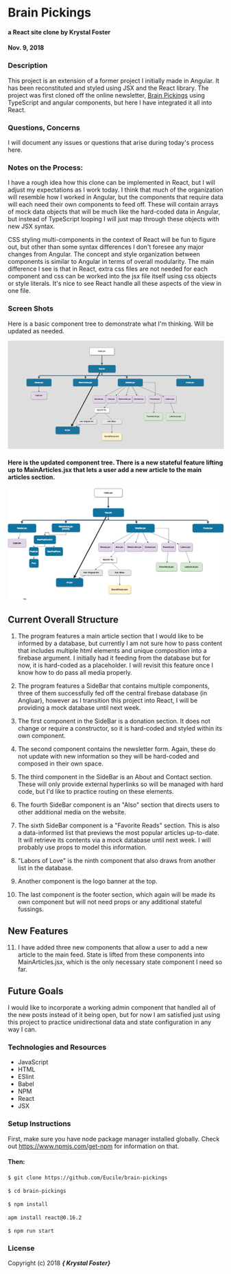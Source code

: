 # Brain Pickings

#### a React site clone by Krystal Foster
#### Nov. 9, 2018

### Description

This project is an extension of a former project I initially made in Angular. It has been reconstituted and styled using JSX and the React library. The project was first cloned off the online newsletter, [Brain Pickings](https://www.brainpickings.org/) using TypeScript and angular components, but here I have integrated it all into React.

### Questions, Concerns

  I will document any issues or questions that arise during today's process here.
  
### Notes on the Process:

  I have a rough idea how this clone can be implemented in React, but I will adjust my expectations as I work today. I think that much of the organization will resemble how I worked in Angular, but the components that require data will each need their own components to feed off. These will contain arrays of mock data objects that will be much like the hard-coded data in Angular, but instead of TypeScript looping I will just map through these objects with new JSX syntax. 
  
  CSS styling multi-components in the context of React will be fun to figure out, but other than some syntax differences I don't foresee any major changes from Angular. The concept and style organization between components is similar to Angular in terms of overall modularity. The main difference I see is that in React, extra css files are not needed for each component and css can be worked into the jsx file itself using css objects or style literals. It's nice to see React handle all these aspects of the view in one file.  

### Screen Shots

Here is a basic component tree to demonstrate what I'm thinking. Will be updated as needed. 

![Screenshot](component-tree.png)

#### Here is the updated component tree. There is a new stateful feature lifting up to MainArticles.jsx that lets a user add a new article to the main articles section. 

![Screenshot](statecomponenttree.png)


## Current Overall Structure

1. The program features a main article section that I would like to be informed by a database, but currently I am not sure how to pass content that includes multiple html elements and unique composition into a firebase argument. I initially had it feeding from the database but for now, it is hard-coded as a placeholder. I will revisit this feature once I know how to do pass all media properly.

2. The program features a SideBar that contains multiple components, three of them successfully fed off the central firebase database (in Angluar), however as I transition this project into React, I will be providing a mock database until next week. 

3. The first component in the SideBar is a donation section. It does not change or require a constructor, so it is hard-coded and styled within its own component.

4. The second component contains the newsletter form. Again, these do not update with new information so they will be hard-coded and composed in their own space.

5. The third component in the SideBar is an About and Contact section. These will only provide external hyperlinks so will be managed with hard code, but I'd like to practice routing on these elements. 

6. The fourth SideBar component is an "Also" section that directs users to other additional media on the website.

7. The sixth SideBar component is a "Favorite Reads" section. This is also a data-informed list that previews the most popular articles up-to-date. It will retrieve its contents via a mock database until next week. I will probably use props to model this information. 

8. "Labors of Love" is the ninth component that also draws from another list in the database.

9. Another component is the logo banner at the top.

10. The last component is the footer section, which again will be made its own component but will not need props or any additional stateful fussings.

## New Features

11. I have added three new components that allow a user to add a new article to the main feed. State is lifted from these components into MainArticles.jsx, which is the only necessary state component I need so far. 

## Future Goals

I would like to incorporate a working admin component that handled all of the new posts instead of it being open, but for now I am satisfied just using this project to practice unidirectional data and state configuration in any way I can. 

### Technologies and Resources

* JavaScript
* HTML
* ESlint
* Babel
* NPM
* React
* JSX

### Setup Instructions

First, make sure you have node package manager installed globally. Check out https://www.npmjs.com/get-npm for information on that.

#### Then:

`$ git clone https://github.com/Eucile/brain-pickings`

`$ cd brain-pickings`

`$ npm install`

`apm install react@0.16.2`

`$ npm run start`

### License

Copyright (c) 2018 **_{ Krystal Foster}_**
